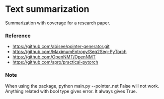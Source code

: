 # Text summarization

Summarization with coverage for a research paper.

### Reference
- https://github.com/abisee/pointer-generator.git
- https://github.com/MaximumEntropy/Seq2Seq-PyTorch
- https://github.com/OpenNMT/OpenNMT
- https://github.com/spro/practical-pytorch

### Note

When using the package,
python main.py --pointer_net False
will not work. Anything related with bool type gives error. It always gives True.
